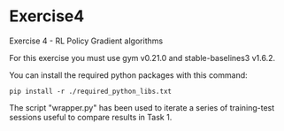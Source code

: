 # Exercise4
Exercise 4 - RL Policy Gradient algorithms

For this exercise you must use gym v0.21.0 and stable-baselines3 v1.6.2.

You can install the required python packages with this command:
```
pip install -r ./required_python_libs.txt
```

The script "wrapper.py" has been used to iterate a series of training-test sessions useful to compare results in Task 1.